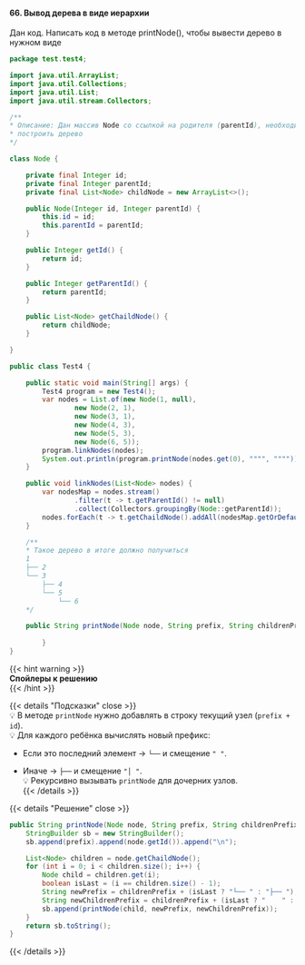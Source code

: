 #### 66. Вывод дерева в виде иерархии

Дан код. Написать код в методе printNode(), чтобы вывести дерево в нужном виде

```java
package test.test4;

import java.util.ArrayList;
import java.util.Collections;
import java.util.List;
import java.util.stream.Collectors;

/**
* Описание: Дан массив Node со ссылкой на родителя (parentId), необходимо
* построить дерево
*/

class Node {

    private final Integer id;
    private final Integer parentId;
    private final List<Node> childNode = new ArrayList<>();

    public Node(Integer id, Integer parentId) {
        this.id = id;
        this.parentId = parentId;
    }

    public Integer getId() {
        return id;
    }

    public Integer getParentId() {
        return parentId;
    }

    public List<Node> getChaildNode() {
        return childNode;
    }

}

public class Test4 {

    public static void main(String[] args) {
        Test4 program = new Test4();
        var nodes = List.of(new Node(1, null),
                new Node(2, 1),
                new Node(3, 1),
                new Node(4, 3),
                new Node(5, 3),
                new Node(6, 5));
        program.linkNodes(nodes);
        System.out.println(program.printNode(nodes.get(0), """", """"));
    }

    public void linkNodes(List<Node> nodes) {
        var nodesMap = nodes.stream()
                .filter(t -> t.getParentId() != null)
                .collect(Collectors.groupingBy(Node::getParentId));
        nodes.forEach(t -> t.getChaildNode().addAll(nodesMap.getOrDefault(t.getId(), Collections.emptyList())));
    }

    /**
    * Такое дерево в итоге должно получиться
    1
    ├── 2
    └── 3
        ├── 4
        └── 5
            └── 6
    */

    public String printNode(Node node, String prefix, String childrenPrefix) {
        
        }
}

```

{{< hint warning >}}  
**Спойлеры к решению**  
{{< /hint >}}

{{< details "Подсказки" close >}}  
💡 В методе `printNode` нужно добавлять в строку текущий узел (`prefix + id`).  
💡 Для каждого ребёнка вычислять новый префикс:

- Если это последний элемент → `└──` и смещение `" "`.

- Иначе → `├──` и смещение `"│ "`.  
  💡 Рекурсивно вызывать `printNode` для дочерних узлов.  
  {{< /details >}}


{{< details "Решение" close >}}

```java
public String printNode(Node node, String prefix, String childrenPrefix) {
    StringBuilder sb = new StringBuilder();
    sb.append(prefix).append(node.getId()).append("\n");

    List<Node> children = node.getChaildNode();
    for (int i = 0; i < children.size(); i++) {
        Node child = children.get(i);
        boolean isLast = (i == children.size() - 1);
        String newPrefix = childrenPrefix + (isLast ? "└── " : "├── ");
        String newChildrenPrefix = childrenPrefix + (isLast ? "    " : "│   ");
        sb.append(printNode(child, newPrefix, newChildrenPrefix));
    }
    return sb.toString();
}

```

{{< /details >}}